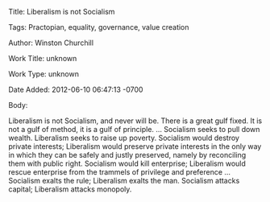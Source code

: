 Title:  Liberalism is not Socialism

Tags:   Practopian, equality, governance, value creation

Author: Winston Churchill

Work Title: unknown

Work Type: unknown

Date Added: 2012-06-10 06:47:13 -0700

Body: 

Liberalism is not Socialism, and never will be. There is a great gulf fixed. It is not a gulf of method, it is a gulf of principle. … Socialism seeks to pull down wealth. Liberalism seeks to raise up poverty. Socialism would destroy private interests; Liberalism would preserve private interests in the only way in which they can be safely and justly preserved, namely by reconciling them with public right. Socialism would kill enterprise; Liberalism would rescue enterprise from the trammels of privilege and preference … Socialism exalts the rule; Liberalism exalts the man. Socialism attacks capital; Liberalism attacks monopoly.

